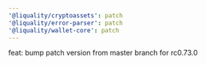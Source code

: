 ```yaml
---
'@liquality/cryptoassets': patch
'@liquality/error-parser': patch
'@liquality/wallet-core': patch
---
```


feat: bump patch version from master branch for rc0.73.0
